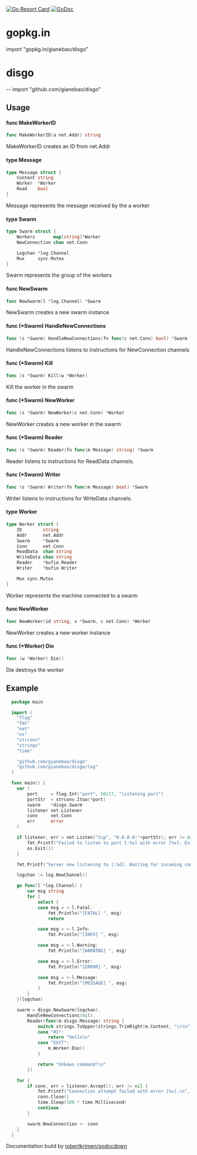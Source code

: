 [![Go Report Card](https://goreportcard.com/badge/github.com/matchmove/rest)](https://goreportcard.com/report/github.com/gianebao/disgo)
[![GoDoc](https://godoc.org/github.com/matchmove/rest?status.svg)](https://godoc.org/github.com/gianebao/disgo)

# gopkg.in

  import "gopkg.in/gianebao/disgo"

# disgo
--
    import "github.com/gianebao/disgo"


## Usage

#### func  MakeWorkerID

```go
func MakeWorkerID(a net.Addr) string
```
MakeWorkerID creates an ID from net.Addr

#### type Message

```go
type Message struct {
	Content string
	Worker  *Worker
	Read    bool
}
```

Message represents the message received by the a worker

#### type Swarm

```go
type Swarm struct {
	Workers       map[string]*Worker
	NewConnection chan net.Conn

	Logchan *log.Channel
	Mux     sync.Mutex
}
```

Swarm represents the group of the workers

#### func  NewSwarm

```go
func NewSwarm(l *log.Channel) *Swarm
```
NewSwarm creates a new swarm instance

#### func (*Swarm) HandleNewConnections

```go
func (s *Swarm) HandleNewConnections(fn func(c net.Conn) bool) *Swarm
```
HandleNewConnections listens to instructions for NewConnection channels

#### func (*Swarm) Kill

```go
func (s *Swarm) Kill(w *Worker)
```
Kill the worker in the swarm

#### func (*Swarm) NewWorker

```go
func (s *Swarm) NewWorker(c net.Conn) *Worker
```
NewWorker creates a new worker in the swarm

#### func (*Swarm) Reader

```go
func (s *Swarm) Reader(fn func(m Message) string) *Swarm
```
Reader listens to instructions for ReadData channels.

#### func (*Swarm) Writer

```go
func (s *Swarm) Writer(fn func(m Message) bool) *Swarm
```
Writer listens to instructions for WriteData channels.

#### type Worker

```go
type Worker struct {
	ID        string
	Addr      net.Addr
	Swarm     *Swarm
	Conn      net.Conn
	ReadData  chan string
	WriteData chan string
	Reader    *bufio.Reader
	Writer    *bufio.Writer

	Mux sync.Mutex
}
```

Worker represents the machine connected to a swarm

#### func  NewWorker

```go
func NewWorker(id string, s *Swarm, c net.Conn) *Worker
```
NewWorker creates a new worker instance

#### func (*Worker) Die

```go
func (w *Worker) Die()
```
Die destroys the worker

## Example

```go
  package main

  import (
  	"flag"
  	"fmt"
  	"net"
  	"os"
  	"strconv"
  	"strings"
  	"time"

  	"github.com/gianebao/disgo"
  	"github.com/gianebao/disgo/log"
  )

  func main() {
  	var (
  		port     = flag.Int("port", 60217, "listening port")
  		portStr  = strconv.Itoa(*port)
  		swarm    *disgo.Swarm
  		listener net.Listener
  		conn     net.Conn
  		err      error
  	)

  	if listener, err = net.Listen("tcp", "0.0.0.0:"+portStr); err != nil {
  		fmt.Printf("Failed to listen to port [:%s] with error [%v]. Exit!\n", portStr, err)
  		os.Exit(1)
  	}

  	fmt.Printf("Server now listening to [:%d]. Waiting for incoming connections.\n", *port)

  	logchan := log.NewChannel()

  	go func(l *log.Channel) {
  		var msg string
  		for {
  			select {
  			case msg = <-l.Fatal:
  				fmt.Println("[FATAL] ", msg)
  				return

  			case msg = <-l.Info:
  				fmt.Println("[INFO] ", msg)

  			case msg = <-l.Warning:
  				fmt.Println("[WARNING] ", msg)

  			case msg = <-l.Error:
  				fmt.Println("[ERROR] ", msg)

  			case msg = <-l.Message:
  				fmt.Println("[MESSAGE] ", msg)
  			}
  		}
  	}(logchan)

  	swarm = disgo.NewSwarm(logchan).
  		HandleNewConnections(nil).
  		Reader(func(m disgo.Message) string {
  			switch strings.ToUpper(strings.TrimRight(m.Content, "\r\n")) {
  			case "HI":
  				return "Hello\n"
  			case "EXIT":
  				m.Worker.Die()
  			}

  			return "Unkown command!\n"
  		})

  	for {
  		if conn, err = listener.Accept(); err != nil {
  			fmt.Printf("Connection attempt failed with error [%v].\n", err)
  			conn.Close()
  			time.Sleep(100 * time.Millisecond)
  			continue
  		}

  		swarm.NewConnection <- conn
  	}
  }
```

Documentation build by [robertkrimen/godocdown](https://github.com/robertkrimen/godocdown)
